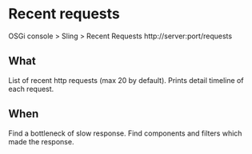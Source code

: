# Recent requests

OSGi console > Sling > Recent Requests
http://server:port/requests

## What 

List of recent http requests (max 20 by default).
Prints detail timeline of each request.

## When 

Find a bottleneck of slow response.
Find components and filters which made the response. 

